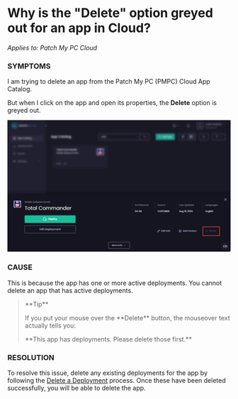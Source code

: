 # Why is the "Delete" option greyed out for an app in Cloud?

_Applies to: Patch My PC Cloud_

### SYMPTOMS

I am trying to delete an app from the Patch My PC (PMPC) Cloud App Catalog.

But when I click on the app and open its properties, the **Delete** option is greyed out.

![](/_images/image-(1952).png)

### CAUSE

This is because the app has one or more active deployments. You cannot delete an app that has active deployments.

<blockquote class="wp-block-quote">
<p>**Tip**</p>
<p>If you put your mouse over the **Delete** button, the mouseover text actually tells you:</p>
<p>**This app has deployments. Please delete those first.**</p>
</blockquote>

### RESOLUTION

To resolve this issue, delete any existing deployments for the app by following the [Delete a Deployment](../../cloud-deployments/manage-cloud-deployments/delete-a-cloud-deployment.md) process. Once these have been deleted successfully, you will be able to delete the app.
